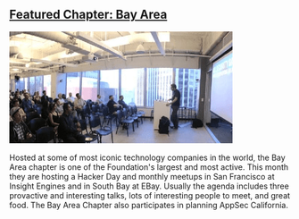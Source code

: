 
## [Featured Chapter: Bay Area](#)

<a><img src="/assets/images/content/bay-area2.jpg" alt="Bay Area Chapter Meeting"></a>

Hosted at some of most iconic technology companies in the world, the Bay Area chapter is one of the Foundation's largest and most active. This month they are hosting a Hacker Day and monthly meetups in San Francisco at Insight Engines and in South Bay at EBay. Usually the agenda includes three provactive and interesting talks, lots of interesting people to meet, and great food. The Bay Area Chapter also participates in planning AppSec California.
